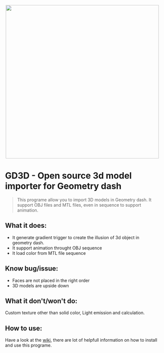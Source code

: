 <div align="center"">
     <img src="https://github.com/tbvns/GD3D/assets/69420062/9faf7df4-8e81-4a47-b685-69de173f4f80" width=500>
</div>







# GD3D - Open source 3d model importer for Geometry dash

> This programe allow you to import 3D models in Geometry dash. It support OBJ files and MTL files, even in sequence to support animation.

## What it does:
- It generate gradient trigger to create the illusion of 3d object in geometry dash.
- It support animation throught OBJ sequence
- It load color from MTL file sequence

## Know bug/issue:
- Faces are not placed in the right order
- 3D models are upside down

## What it don't/won't do:
Custom texture other than solid color, Light emission and calculation.

## How to use:
Have a look at the [wiki](https://github.com/tbvns/GD3D/wiki), there are lot of helpfull information on how to install and use this programe.
